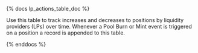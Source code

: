 {% docs lp_actions_table_doc %}

Use this table to track increases and decreases to positions by liquidity providers (LPs) over time. Whenever a Pool Burn or Mint event is triggered on a position a record is appended to this table.

{% enddocs %}